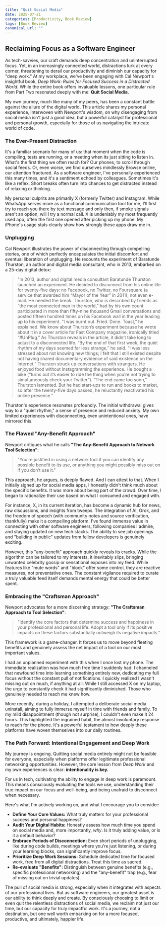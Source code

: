 ```yaml
---
title: "Quit Social Media"
date: 2025-07-21
categories: [Productivity, Book Review]
tags: [Book Review]
canonical_url: ""
---
```


## Reclaiming Focus as a Software Engineer

As tech-savvies, our craft demands deep concentration and uninterrupted focus. Yet, in an increasingly connected world, distractions lurk at every corner, threatening to derail our productivity and diminish our capacity for "deep work." At my workplace, we've been engaging with Cal Newport's insightful book, *Deep Work: Rules for Focused Success in a Distracted World*. While the entire book offers invaluable lessons, one particular rule from Part Two resonated deeply with me: **Quit Social Media.**

My own journey, much like many of my peers, has been a constant battle against the allure of the digital world. This article shares my personal experience, interwoven with Newport's wisdom, on why disengaging from social media isn't just a good idea, but a powerful catalyst for professional and personal growth, especially for those of us navigating the intricate world of code.

### The Ever-Present Distraction

It's a familiar scenario for many of us: that moment when the code is compiling, tests are running, or a meeting when its just sitting to listen in. What's the first thing we often reach for? Our phones, to scroll through social feeds. Or, even worse, we find ourselves mindlessly Browse online, our attention fractured. As a software engineer, I've personally experienced this many times, and it's a sentiment echoed by colleagues. Sometimes it's like a reflex. Short breaks often turn into chances to get distracted instead of relaxing or thinking.

My personal culprits are primarily X (formerly Twitter) and Instagram. While WhatsApp serves more as a functional communication tool for me, I'll first try to reach you there by text message and only then, if smoke signals aren't an option, will I try a normal call. X is undeniably my most frequently used app, often the first one opened after picking up my phone. My iPhone's usage stats clearly show how strongly these apps draw me in.

### Unplugging

Cal Newport illustrates the power of disconnecting through compelling stories, one of which perfectly encapsulates the initial discomfort and eventual liberation of unplugging. He recounts the experiment of Baratunde Thurston, an author and digital media consultant, who in 2013, embarked on a 25-day digital detox:

> "In 2013, author and digital media consultant Baratunde Thurston launched an experiment. He decided to disconnect from his online life for twenty-five days: no Facebook, no Twitter, no Foursquare (a service that awarded him “Mayor of the Year” in 2011), not even e-mail. He needed the break. Thurston, who is described by friends as “the most connected man in the world,” had by his own count participated in more than fifty-nine thousand Gmail conversations and posted fifteen hundred times on his Facebook wall in the year leading up to his experiment. “I was burnt out. Fried. Done. Toast,” he explained. We know about Thurston’s experiment because he wrote about it in a cover article for Fast Company magazine, ironically titled “#UnPlug.” As Thurston reveals in the article, it didn’t take long to adjust to a disconnected life. “By the end of that first week, the quiet rhythm of my days seemed far less strange,” he said. “I was less stressed about not knowing new things; I felt that I still existed despite not having shared documentary evidence of said existence on the Internet.” Thurston struck up conversations with strangers. He enjoyed food without Instagramming the experience. He bought a bike (“turns out it’s easier to ride the thing when you’re not trying to simultaneously check your Twitter”). “The end came too soon,” Thurston lamented. But he had start-ups to run and books to market, so after the twenty-five days passed, he reluctantly reactivated his online presence."

Thurston's experience resonates profoundly. The initial withdrawal gives way to a "quiet rhythm," a sense of presence and reduced anxiety. My own limited experiences with disconnecting, even unintentional ones, have mirrored this.

### The Flawed "Any-Benefit Approach"

Newport critiques what he calls **"The Any-Benefit Approach to Network Tool Selection"**:

> "You’re justified in using a network tool if you can identify any possible benefit to its use, or anything you might possibly miss out on if you don’t use it."

This approach, he argues, is deeply flawed. And I can attest to that. When I initially signed up for social media apps, I honestly didn't think much about the specific benefits. It was more about being part of the crowd. Over time, I began to rationalize their use based on what I consumed and engaged with.

For instance, X, in its current iteration, has become a dynamic hub for news, raw discussions, and insights from tweeps. The integration of AI, Grok, and the freedom of speech (with community notes and source verification, thankfully) make it a compelling platform. I've found immense value in connecting with other software engineers, following companies I admire, and staying updated on new tech stacks. The ability to see job openings and "building in public" updates from fellow developers is genuinely exciting.

However, this "any-benefit" approach quickly reveals its cracks. While the algorithm can be tailored to my interests, it inevitably slips, bringing unwanted celebrity gossip or sensational exposes into my feed. While features like "mute words" and "block" offer some control, they are reactive measures, not preventative ones. The constant vigilance required to curate a truly valuable feed itself demands mental energy that could be better spent.

### Embracing the "Craftsman Approach"

Newport advocates for a more discerning strategy: **"The Craftsman Approach to Tool Selection"**:

> "Identify the core factors that determine success and happiness in your professional and personal life. Adopt a tool only if its positive impacts on these factors substantially outweigh its negative impacts."

This framework is a game-changer. It forces us to move beyond fleeting benefits and genuinely assess the net impact of a tool on our most important values.

I had an unplanned experiment with this when I once lost my phone. The immediate realization was how much free time I suddenly had. I channeled that newfound time into learning something entirely new, dedicating my full focus without the constant pull of notifications. I quickly realized I wasn't missing out on much, if anything at all. While I still accessed X on my laptop, the urge to constantly check it had significantly diminished. Those who genuinely needed to reach me knew how.

More recently, during a holiday, I attempted a deliberate social media uninstall, aiming to fully immerse myself in time with friends and family. To my mild disappointment (though not surprise), I couldn't even make it 24 hours. This highlighted the ingrained habit, the almost involuntary response to reach for the phone. It's a powerful testament to how deeply these platforms have woven themselves into our daily routines.

### The Path Forward: Intentional Engagement and Deep Work

My journey is ongoing. Quitting social media entirely might not be feasible for everyone, especially when platforms offer legitimate professional networking opportunities. However, the core lesson from *Deep Work* and my own experiences is clear: **intentionality is key.**

For us in tech, cultivating the ability to engage in deep work is paramount. This means consciously evaluating the tools we use, understanding their true impact on our focus and well-being, and being unafraid to disconnect when necessary.

Here's what I'm actively working on, and what I encourage you to consider:

* **Define Your Core Values:** What truly matters for your professional success and personal happiness?
* **Audit Your Digital Habits:** Honestly assess how much time you spend on social media and, more importantly, *why*. Is it truly adding value, or is it a default behavior?
* **Embrace Periods of Disconnection:** Even short periods of unplugging, like during code builds, meetings where you're just listening, or during your learning blocks, can significantly improve focus.
* **Prioritize Deep Work Sessions:** Schedule dedicated time for focused work, free from all digital distractions. Treat this time as sacred.
* **Re-evaluate "Benefits":** Distinguish between genuine benefits (e.g., specific professional networking) and the "any-benefit" trap (e.g., fear of missing out on trivial updates).

The pull of social media is strong, especially when it integrates with aspects of our professional lives. But as software engineers, our greatest asset is our ability to think deeply and create. By consciously choosing to limit or even quit the relentless distractions of social media, we reclaim not just our time, but our capacity for truly impactful work. It's a journey, not a destination, but one well worth embarking on for a more focused, productive, and ultimately, happier life.
